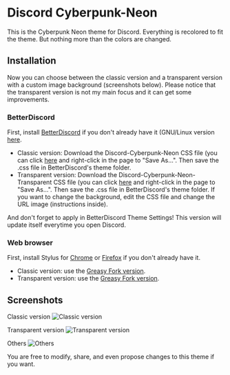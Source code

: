 # Discord Cyberpunk-Neon

This is the Cyberpunk Neon theme for Discord. Everything is recolored to fit the theme. But nothing more than the colors are changed.

## Installation
Now you can choose between the classic version and a transparent version with a custom image background (screenshots below). Please notice that the transparent version is not my main focus and it can get some improvements.

### BetterDiscord
First, install [BetterDiscord](https://github.com/rauenzi/BetterDiscordApp/releases) if you don't already have it (GNU/Linux version [here](https://gist.github.com/ObserverOfTime/d7e60eb9aa7fe837545c8cb77cf31172).

* Classic version: Download the Discord-Cyberpunk-Neon CSS file (you can click [here](https://raw.githubusercontent.com/Roboron3042/Cyberpunk-Neon/master/CSS/discord/Discord-Cyberpunk-Neon.theme.css) and right-click in the page to "Save As...". Then save the .css file in BetterDiscord's theme folder.
* Transparent version: Download the Discord-Cyberpunk-Neon-Transparent CSS file (you can click [here](https://raw.githubusercontent.com/Roboron3042/Cyberpunk-Neon/master/CSS/discord/Discord-Cyberpunk-Neon-Transparent.theme.css) and right-click in the page to "Save As...". Then save the .css file in BetterDiscord's theme folder. If you want to change the background, edit the CSS file and change the URL image (instructions inside).

And don't forget to apply in BetterDiscord Theme Settings! This version will update itself everytime you open Discord.

### Web browser
First, install Stylus for [Chrome](https://chrome.google.com/webstore/detail/stylus/clngdbkpkpeebahjckkjfobafhncgmne) or [Firefox](https://addons.mozilla.org/es/firefox/addon/styl-us/) if you don't already have it.

* Classic version: use the [Greasy Fork version](https://greasyfork.org/en/scripts/409172-discord-cyberpunk-neon).
* Transparent version: use the [Greasy Fork version](https://greasyfork.org/en/scripts/409171-discord-cyberpunk-neon-transparent).

## Screenshots 

Classic version
![Classic version](https://raw.githubusercontent.com/Roboron3042/Cyberpunk-Neon/master/CSS/discord/screenshots/discord-cyberpunk-neon-classic.png)

Transparent version
![Transparent version](https://raw.githubusercontent.com/Roboron3042/Cyberpunk-Neon/master/CSS/discord/screenshots/discord-cyberpunk-neon-transparent.png)

Others
![Others](https://raw.githubusercontent.com/Roboron3042/Cyberpunk-Neon/master/CSS/discord/screenshots/discord-popurri.png)

You are free to modify, share, and even propose changes to this theme if you want.
